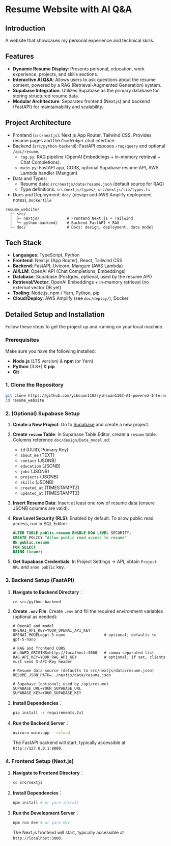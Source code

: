 # Resume Website with AI Q&A

## Introduction

A website that showcases my personal experience and technical skills.

## Features

*   **Dynamic Resume Display**: Presents personal, education, work experience, projects, and skills sections.
*   **Interactive AI Q&A**: Allows users to ask questions about the resume content, powered by a RAG (Retrieval-Augmented Generation) system.
*   **Supabase Integration**: Utilizes Supabase as the primary database for storing structured resume data.
*   **Modular Architecture**: Separates frontend (Next.js) and backend (FastAPI) for maintainability and scalability.

## Project Architecture

-   Frontend (`src/nextjs`): Next.js App Router, Tailwind CSS. Provides resume pages and the `ChatWidget` chat interface.
-   Backend (`src/python-backend`): FastAPI exposes `/rag/query` and optional `/api/resume`.
    -   `rag.py`: RAG pipeline (OpenAI Embeddings + in-memory retrieval + Chat Completions).
    -   `main.py`: FastAPI app, CORS, optional Supabase resume API, AWS Lambda handler (Mangum).
-   Data and Types:
    -   Resume data: `src/nextjs/data/resume.json` (default source for RAG)
    -   Type definitions: `src/nextjs/types/`, `src/nextjs/lib/types.ts`
-   Docs and Deployment: `doc/` (design and AWS Amplify deployment notes), `Dockerfile`

```text
resume_website/
  ├─ src/
  │  ├─ nextjs/            # Frontend Next.js + Tailwind
  │  └─ python-backend/    # Backend FastAPI + RAG
  └─ doc/                  # Docs: design, deployment, data model
```

## Tech Stack

-   **Languages**: TypeScript, Python
-   **Frontend**: Next.js (App Router), React, Tailwind CSS
-   **Backend**: FastAPI, Uvicorn, Mangum (AWS Lambda)
-   **AI/LLM**: OpenAI API (Chat Completions, Embeddings)
-   **Database**: Supabase (Postgres, optional, used by the resume API)
-   **Retrieval/Vector**: OpenAI Embeddings + in-memory retrieval (no external vector DB yet)
-   **Tooling**: Node.js, npm / Yarn, Python, pip
-   **Cloud/Deploy**: AWS Amplify (see `doc/deploy/`), Docker

## Detailed Setup and Installation

Follow these steps to get the project up and running on your local machine.

### Prerequisites

Make sure you have the following installed:

*   **Node.js** (LTS version) & **npm** (or Yarn)
*   **Python** (3.8+) & **pip**
*   **Git**

### 1. Clone the Repository

```bash
git clone https://github.com/yihsuan1102/yihsuan1102-AI-powered-Interactive-Resume-Website.git
cd resume_website
```

### 2. (Optional) Supabase Setup

1.  **Create a New Project**: Go to [Supabase](https://supabase.com/) and create a new project.
2.  **Create `resume` Table**: In Supabase Table Editor, create a `resume` table. Columns reference `doc/design/Data_model.md`:
    *   `id` (UUID, Primary Key)
    *   `about_me` (TEXT)
    *   `contact` (JSONB)
    *   `education` (JSONB)
    *   `jobs` (JSONB)
    *   `projects` (JSONB)
    *   `skills` (JSONB)
    *   `created_at` (TIMESTAMPTZ)
    *   `updated_at` (TIMESTAMPTZ)
3.  **Insert Resume Data**: Insert at least one row of resume data (ensure JSONB columns are valid).
4.  **Row Level Security (RLS)**: Enabled by default. To allow public read access, run in SQL Editor:

    ```sql
    ALTER TABLE public.resume ENABLE ROW LEVEL SECURITY;
    CREATE POLICY "Allow public read access to resume" 
    ON public.resume 
    FOR SELECT 
    USING (true);
    ```
5.  **Get Supabase Credentials**: In Project Settings -> API, obtain `Project URL` and `anon public` key.

### 3. Backend Setup (FastAPI)

1.  **Navigate to Backend Directory**：
    ```bash
    cd src/python-backend
    ```
2.  **Create `.env` File**: Create `.env` and fill the required environment variables (optional as needed):
    ```env
    # OpenAI and model
    OPENAI_API_KEY=YOUR_OPENAI_API_KEY
    OPENAI_MODEL=gpt-5-nano                 # optional; defaults to gpt-5-nano

    # RAG and frontend CORS
    ALLOWED_ORIGINS=http://localhost:3000   # comma-separated list
    RAG_API_KEY=YOUR_RAG_API_KEY            # optional; if set, clients must send X-API-Key header

    # Resume data source (defaults to src/nextjs/data/resume.json)
    RESUME_JSON_PATH=../nextjs/data/resume.json

    # Supabase (optional; used by /api/resume)
    SUPABASE_URL=YOUR_SUPABASE_URL
    SUPABASE_KEY=YOUR_SUPABASE_KEY
    ```
3.  **Install Dependencies**：
    ```bash
    pip install -r requirements.txt
    ```
4.  **Run the Backend Server**：
    ```bash
    uvicorn main:app --reload
    ```
    The FastAPI backend will start, typically accessible at `http://127.0.0.1:8000`.

### 4. Frontend Setup (Next.js)

1.  **Navigate to Frontend Directory**：
    ```bash
    cd src/nextjs
    ```
2.  **Install Dependencies**：
    ```bash
    npm install # or yarn install
    ```
3.  **Run the Development Server**：
    ```bash
    npm run dev # or yarn dev
    ```
    The Next.js frontend will start, typically accessible at `http://localhost:3000`.

